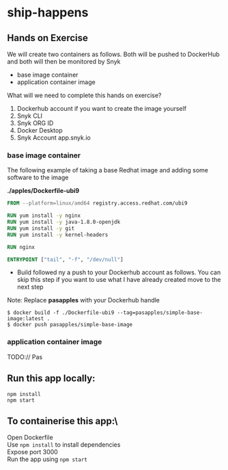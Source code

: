# ship-happens

## Hands on Exercise

We will create two containers as follows. Both will be pushed to DockerHub and both will then be monitored by Snyk

* base image container
* application container image

What will we need to complete this hands on exercise?

1. Dockerhub account if you want to create the image yourself
2. Snyk CLI
3. Snyk ORG ID
4. Docker Desktop
5. Snyk Account app.snyk.io 

### base image container

The following example of taking a base Redhat image and adding some software to the image 

**./apples/Dockerfile-ubi9**

```dockerfile
FROM --platform=linux/amd64 registry.access.redhat.com/ubi9

RUN yum install -y nginx
RUN yum install -y java-1.8.0-openjdk
RUN yum install -y git
RUN yum install -y kernel-headers

RUN nginx

ENTRYPOINT ["tail", "-f", "/dev/null"]
```

- Build followed ny a push to your Dockerhub account as follows. You can skip this step if you want to use what I have already created move to the next step

Note: Replace **pasapples** with your Dockerhub handle

```shell
$ docker build -f ./Dockerfile-ubi9 --tag=pasapples/simple-base-image:latest .
$ docker push pasapples/simple-base-image
```


### application container image

TODO:// Pas

## Run this app locally:
```
npm install
npm start
```
## To containerise this app:\
Open Dockerfile\
Use `npm install` to install dependencies\
Expose port 3000\
Run the app using `npm start`

